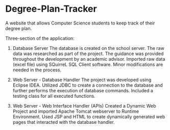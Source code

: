 # Degree-Plan-Tracker
A website that allows Computer Science students to keep track of their degree plan. 

Three-section of the application:
1. Database Server
The database is created on the school server. 
The raw data was researched as part of the project. The guidance was provided throughout the development by an academic advisor.
Imported raw data (excel file) using SQuirreL SQL Client software. Minor modifications are needed in the process.

2. Web Server - Database Handler
The project was developed using Eclipse IDEA.
Utilized JDBC to create a connection to the database and further performs the execution of database commands.
Included a testing class for all executed functions.

3. Web Server - Web Interface Handler (APIs)
Created a Dynamic Web Project and imported Apache Tomcat webserver to Runtime Environment.
Used JSP and HTML to create dynamically generated web pages that interacted with the database handler. 

